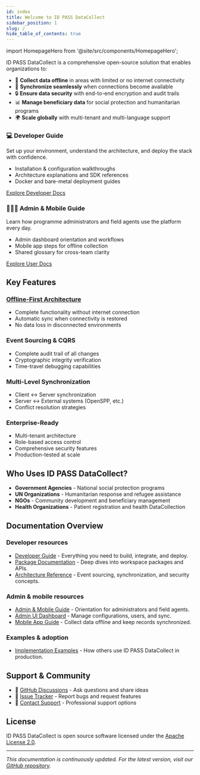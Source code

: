 ```yaml
---
id: index
title: Welcome to ID PASS DataCollect
sidebar_position: 1
slug: /
hide_table_of_contents: true
---
```


import HomepageHero from '@site/src/components/HomepageHero';

<HomepageHero />

ID PASS DataCollect is a comprehensive open-source solution that enables organizations to:

- 📱 **Collect data offline** in areas with limited or no internet connectivity
- 🔄 **Synchronize seamlessly** when connections become available
- 🔒 **Ensure data security** with end-to-end encryption and audit trails
- 📊 **Manage beneficiary data** for social protection and humanitarian programs
- 🌍 **Scale globally** with multi-tenant and multi-language support

<div className="cards-grid cards-grid--2col">
  <div className="card">
    <div className="card__header">
      <h3>
        <span className="card__icon">💻</span>
        Developer Guide
      </h3>
    </div>
    <div className="card__body">
      <p>Set up your environment, understand the architecture, and deploy the stack with confidence.</p>
      <ul>
        <li>Installation & configuration walkthroughs</li>
        <li>Architecture explanations and SDK references</li>
        <li>Docker and bare-metal deployment guides</li>
      </ul>
    </div>
    <div className="card__footer">
      <a href="./developers" className="button button--primary">Explore Developer Docs</a>
    </div>
  </div>

  <div className="card">
    <div className="card__header">
      <h3>
        <span className="card__icon">🧑‍🤝‍🧑</span>
        Admin & Mobile Guide
      </h3>
    </div>
    <div className="card__body">
      <p>Learn how programme administrators and field agents use the platform every day.</p>
      <ul>
        <li>Admin dashboard orientation and workflows</li>
        <li>Mobile app steps for offline collection</li>
        <li>Shared glossary for cross-team clarity</li>
      </ul>
    </div>
    <div className="card__footer">
      <a href="./users" className="button button--primary">Explore User Docs</a>
    </div>
  </div>
</div>

## Key Features

### [Offline-First Architecture](../glossary#offline-first-architecture)
- Complete functionality without internet connection
- Automatic sync when connectivity is restored
- No data loss in disconnected environments

### Event Sourcing & CQRS
- Complete audit trail of all changes
- Cryptographic integrity verification
- Time-travel debugging capabilities

### Multi-Level Synchronization
- Client ↔ Server synchronization
- Server ↔ External systems (OpenSPP, etc.)
- Conflict resolution strategies

### Enterprise-Ready
- Multi-tenant architecture
- Role-based access control
- Comprehensive security features
- Production-tested at scale

## Who Uses ID PASS DataCollect?

- **Government Agencies** - National social protection programs
- **UN Organizations** - Humanitarian response and refugee assistance
- **NGOs** - Community development and beneficiary management
- **Health Organizations** - Patient registration and health DataCollection

## Documentation Overview

### Developer resources
- [Developer Guide](./developers) - Everything you need to build, integrate, and deploy.
- [Package Documentation](./packages) - Deep dives into workspace packages and APIs.
- [Architecture Reference](./architecture) - Event sourcing, synchronization, and security concepts.

### Admin & mobile resources
- [Admin & Mobile Guide](./users) - Orientation for administrators and field agents.
- [Admin UI Dashboard](./user-guide/admin-ui-dashboard) - Manage configurations, users, and sync.
- [Mobile App Guide](./user-guide/mobile-app) - Collect data offline and keep records synchronized.

### Examples & adoption
- [Implementation Examples](./examples/basic-usage) - How others use ID PASS DataCollect in production.

## Support & Community

- 💬 [GitHub Discussions](https://github.com/idpass/idpass-data-collect/discussions) - Ask questions and share ideas
- 🐛 [Issue Tracker](https://github.com/idpass/idpass-data-collect/issues) - Report bugs and request features
- 📧 [Contact Support](mailto:support@idpass.org) - Professional support options

## License

ID PASS DataCollect is open source software licensed under the [Apache License 2.0](https://github.com/idpass/idpass-data-collect/blob/main/LICENSE).

---

*This documentation is continuously updated. For the latest version, visit our [GitHub repository](https://github.com/idpass/idpass-data-collect/).*